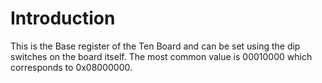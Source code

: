 # Introduction #

This is the Base register of the Ten Board and can be set using the dip switches on the board itself. The most common value is 00010000 which corresponds to 0x08000000.
